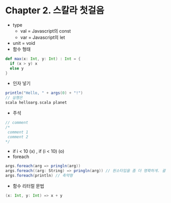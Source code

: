 # Chapter 2. 스칼라 첫걸음
- type 
  - val = Javascript의 const
  - var = Javascript의 let
- unit = void
- 함수 형태
``` scala
def max(x: Int, y: Int) : Int = {
  if (x > y) x
  else y
}
```
- 인자 넣기
``` scala
println("Hello, " + args(0) + "!")
// 실행은
scala helloarg.scala planet
```
- 주석
``` scala
// comment
/* 
 comment 1
 comment 2
*/
```
- if i < 10 (x) , if (i < 10) (o)
- foreach
``` scala
args.foreach(arg => pringln(arg))
args.foreach((arg: String) => pringln(arg)) // 원소타입을 좀 더 명확하게. 괄호로 감쌀것.
args.foreach(println) // 축약형
```
- 함수 리터럴 문법
``` scala
(x: Int, y: Int) => x + y
```
